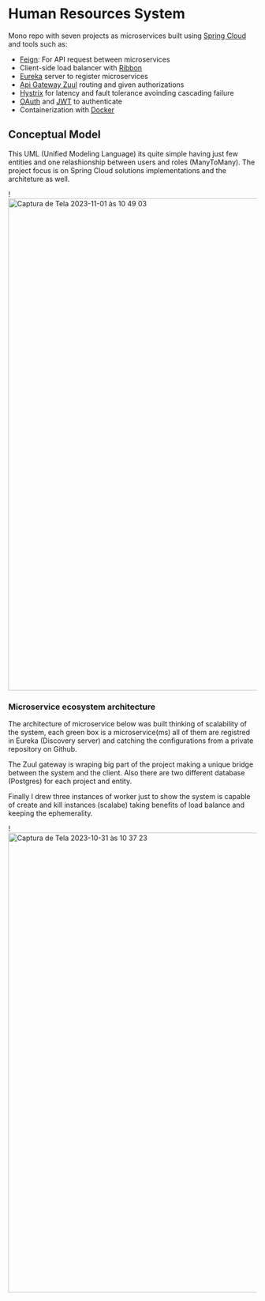 # Human Resources System

Mono repo with seven projects as microservices built using [Spring Cloud](https://spring.io/projects/spring-cloud) and tools such as:
- [Feign](https://spring.io/projects/spring-cloud-openfeign): For API request between microservices
- Client-side load balancer with [Ribbon](https://cloud.spring.io/spring-cloud-netflix/multi/multi_spring-cloud-ribbon.html)
- [Eureka](https://cloud.spring.io/spring-cloud-netflix/reference/html/) server to register microservices
- [Api Gateway Zuul](https://github.com/Netflix/zuul) routing and given authorizations
- [Hystrix](https://github.com/Netflix/Hystrix) for latency and fault tolerance avoinding cascading failure
- [OAuth](https://oauth.net/2/) and [JWT](https://jwt.io) to authenticate
- Containerization with [Docker](https://www.docker.com)


## Conceptual Model 
This UML (Unified Modeling Language) its quite simple having just few entities and one relashionship between users and roles (ManyToMany). The project focus is on Spring Cloud solutions implementations and the architeture as well.

<img>!<img width="996" alt="Captura de Tela 2023-11-01 às 10 49 03" src="https://github.com/LeonardodCastro/hr-microservices/assets/134518796/a8886cc8-ffe6-4c25-b179-efa20babc5f8">




### Microservice ecosystem architecture

The architecture of microservice below was built thinking of scalability of the system, each green box is a microservice(ms) all of them are registred in Eureka (Discovery server) and catching the configurations from a private repository on Github.

The Zuul gateway is wraping big part of the project making a unique bridge between the system and the client. Also there are two different database (Postgres) for each project and entity.

Finally I drew three instances of worker just to show the system is capable of create and kill instances (scalabe) taking benefits of load balance and keeping the ephemerality.

<img>!<img width="931" alt="Captura de Tela 2023-10-31 às 10 37 23" src="https://github.com/LeonardodCastro/hr-microservices/assets/134518796/b07ca782-2188-4c5a-a5d5-6a5238526af1">

